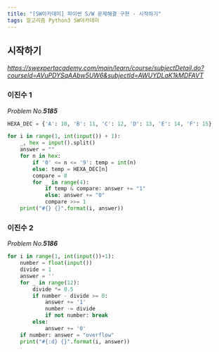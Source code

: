 ```yaml
---
title: "[SW아카데미] 파이썬 S/W 문제해결 구현 - 시작하기"
tags: 알고리즘 Python3 SW아카데미
---
```


## 시작하기

*<https://swexpertacademy.com/main/learn/course/subjectDetail.do?courseId=AVuPDYSqAAbw5UW6&subjectId=AWUYDLaK1kMDFAVT>*

### 이진수 1

*Problem No.**5185***

``` python
HEXA_DEC = {'A': 10, 'B': 11, 'C': 12, 'D': 13, 'E': 14, 'F': 15}

for i in range(1, int(input()) + 1):
    _, hex = input().split()
    answer = ""
    for n in hex:
        if '0' <= n <= '9': temp = int(n)
        else: temp = HEXA_DEC[n]
        compare = 8
        for _ in range(4):
            if temp & compare: answer += "1"
            else: answer += "0"
            compare >>= 1
    print("#{} {}".format(i, answer))
```

### 이진수 2

*Problem No.**5186***

``` python
for i in range(1, int(input())+1):
    number = float(input())
    divide = 1
    answer = ''
    for _ in range(12):
        divide *= 0.5
        if number - divide >= 0:
            answer += '1'
            number -= divide
            if not number: break
        else:
            answer += '0'
    if number: answer = "overflow"
    print("#{:d} {}".format(i, answer))
```